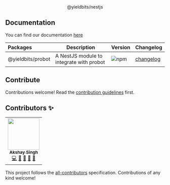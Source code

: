 <div align="center">@yieldbits/nestjs</div>

## Documentation

You can find our documentation [here](https://yieldbits.github.io/nestjs/)

| Packages          | Description                              | Version                                                | Changelog                                                                               |
| :---------------- | ---------------------------------------- | ------------------------------------------------------ | --------------------------------------------------------------------------------------- |
| @yieldbits/probot | A NestJS module to integrate with probot | ![npm](https://img.shields.io/npm/v/@yieldbits/probot) | [changelog](https://github.com/yieldbits/nestjs/blob/main/packages/probot/CHANGELOG.md) |

## Contribute

Contributions welcome! Read the [contribution guidelines](./contributing.md) first.

## Contributors ✨

<!-- ALL-CONTRIBUTORS-LIST:START - Do not remove or modify this section -->
<!-- prettier-ignore-start -->
<!-- markdownlint-disable -->

<table>
  <tr>
    <td align="center"><a href="https://github.com/akshayKrSingh"><img src="https://github.com/akshayKrSingh.png" width="100px;" alt=""/><br /><sub><b>Akshay Singh</b></sub></a><br /><a href="https://github.com/yieldbits/nestjs/commits?author=akshayKrSingh" title="Code">💻</a> <a href="#ideas-akshayKrSingh" title="Ideas, Planning, & Feedback">🤔</a> <a href="https://github.com/yieldbits/nestjs/issues?q=author%3AakshayKrSingh" title="Bug reports">🐛</a> <a href="https://github.com/yieldbits/nestjs/commits?author=akshayKrSingh" title="Documentation">📖</a> <a href="https://github.com/yieldbits/nestjs/pulls?q=is%3Apr+reviewed-by%3AakshayKrSingh" title="Reviewed Pull Requests">👀</a></td>
  </tr>
</table>

<!-- markdownlint-restore -->
<!-- prettier-ignore-end -->

<!-- ALL-CONTRIBUTORS-LIST:END -->

This project follows the [all-contributors](https://github.com/all-contributors/all-contributors) specification. Contributions of any kind welcome!
